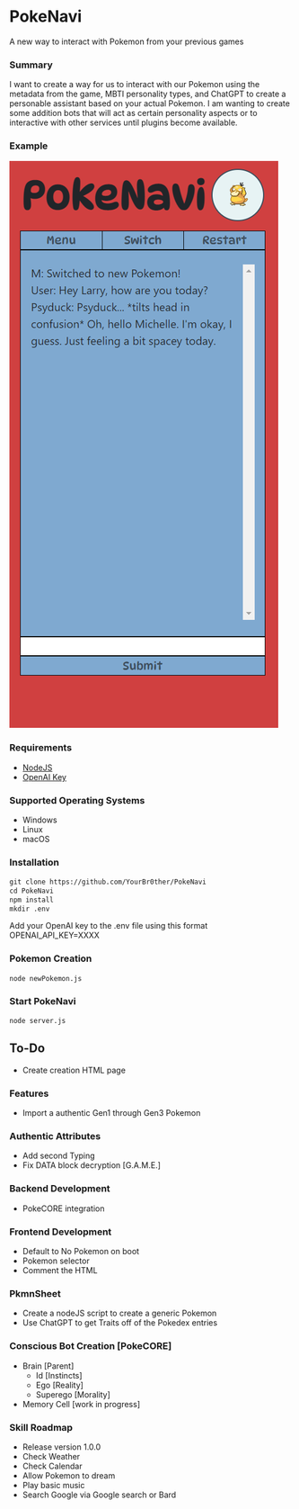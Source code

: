 # PokeNavi
A new way to interact with Pokemon from your previous games

### Summary
I want to create a way for us to interact with our Pokemon using the metadata from the game, MBTI personality types, and ChatGPT to create a personable assistant based on your actual Pokemon. I am wanting to create some addition bots that will act as certain personality aspects or to interactive with other services until plugins become available.

### Example
![Browser Image](/Example/PokeNavi.png)

### Requirements
 * [NodeJS](https://nodejs.org/en)
 * [OpenAI Key](https://platform.openai.com/account/api-keys)

### Supported Operating Systems
 * Windows
 * Linux
 * macOS

### Installation
    git clone https://github.com/YourBr0ther/PokeNavi
    cd PokeNavi
    npm install
    mkdir .env

Add your OpenAI key to the .env file using this format
    OPENAI_API_KEY=XXXX

### Pokemon Creation
    node newPokemon.js

### Start PokeNavi
    node server.js

## To-Do
* Create creation HTML page

### Features
* Import a authentic Gen1 through Gen3 Pokemon

### Authentic Attributes
* Add second Typing
* Fix DATA block decryption [G.A.M.E.]

### Backend Development
* PokeCORE integration

### Frontend Development
* Default to No Pokemon on boot
* Pokemon selector
* Comment the HTML

### PkmnSheet
* Create a nodeJS script to create a generic Pokemon
* Use ChatGPT to get Traits off of the Pokedex entries

### Conscious Bot Creation [PokeCORE]
* Brain [Parent]
  * Id [Instincts]
  * Ego [Reality]
  * Superego [Morality]
* Memory Cell [work in progress]

### Skill Roadmap
 * Release version 1.0.0
 * Check Weather
 * Check Calendar
 * Allow Pokemon to dream
 * Play basic music
 * Search Google via Google search or Bard